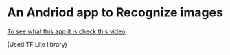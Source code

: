 # An Andriod app to Recognize images
<a href='https://github.com/VladislavSmekhnov/ImageRecognizer_app/issues/1'> To see what this app it is check this video </a>

(Used TF Lite library)
